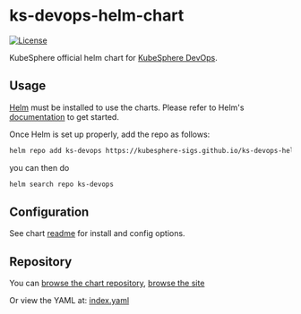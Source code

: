 # ks-devops-helm-chart

[![License](https://img.shields.io/badge/License-Apache%202.0-blue.svg)](https://opensource.org/licenses/Apache-2.0)

KubeSphere official helm chart for [KubeSphere DevOps](https://github.com/kubesphere/ks-devops).

## Usage

[Helm](https://helm.sh) must be installed to use the charts.
Please refer to Helm's [documentation](https://helm.sh/docs/) to get started.

Once Helm is set up properly, add the repo as follows:

```bash
helm repo add ks-devops https://kubesphere-sigs.github.io/ks-devops-helm-chart/
```

you can then do

```bash
helm search repo ks-devops
```

## Configuration

See chart [readme](https://github.com/kubesphere-sigs/ks-devops-helm-chart/blob/master/charts/ks-devops/README.md) for install and config options.

## Repository

You can [browse the chart repository](https://github.com/kubesphere-sigs/ks-devops-helm-chart), [browse the site](https://kubesphere-sigs.github.io/ks-devops-helm-chart/) 

Or view the YAML at: [index.yaml](https://kubesphere-sigs.github.io/ks-devops-helm-chart/index.yaml)

